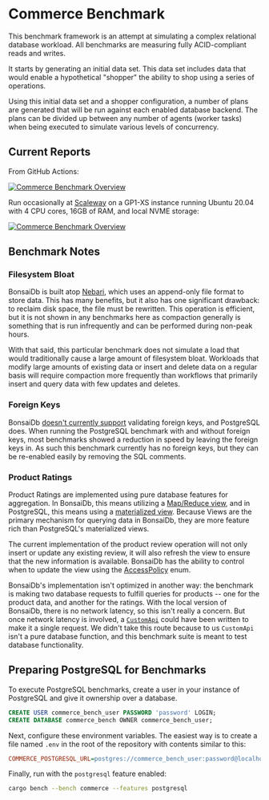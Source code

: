 # Commerce Benchmark

This benchmark framework is an attempt at simulating a complex relational
database workload. All benchmarks are measuring fully ACID-compliant reads and
writes.

It starts by generating an initial data set. This data set includes data that
would enable a hypothetical "shopper" the ability to shop using a series of
operations.

Using this initial data set and a shopper configuration, a number of plans are
generated that will be run against each enabled database backend. The plans can
be divided up between any number of agents (worker tasks) when being executed to
simulate various levels of concurrency.

## Current Reports

From GitHub Actions:

[![Commerce Benchmark Overview](https://dev.bonsaidb.io/benchmarks/commerce/Overview.png)](https://dev.bonsaidb.io/benchmarks/commerce/)

Run occasionally at [Scaleway](https://scaleway.com) on a GP1-XS instance running Ubuntu 20.04 with 4 CPU cores, 16GB of RAM, and local NVME storage:

[![Commerce Benchmark Overview](https://khonsulabs-storage.s3.us-west-000.backblazeb2.com/bonsaidb-scaleway-gp1-xs/commerce/Overview.png)](https://khonsulabs-storage.s3.us-west-000.backblazeb2.com/bonsaidb-scaleway-gp1-xs/commerce/index.html)

## Benchmark Notes

### Filesystem Bloat

BonsaiDb is built atop [Nebari](https://github.com/khonsulabs/nebari), which
uses an append-only file format to store data. This has many benefits, but it
also has one significant drawback: to reclaim disk space, the file must be
rewritten. This operation is efficient, but it is not shown in any benchmarks
here as compaction generally is something that is run infrequently and can be
performed during non-peak hours.

With that said, this particular benchmark does not simulate a load that would
traditionally cause a large amount of filesystem bloat. Workloads that modify
large amounts of existing data or insert and delete data on a regular basis will
require compaction more frequently than workflows that primarily insert and
query data with few updates and deletes.

### Foreign Keys

BonsaiDb [doesn't currently
support](https://github.com/khonsulabs/bonsaidb/issues/136) validating foreign
keys, and PostgreSQL does. When running the PostgreSQL benchmark with and without foreign
keys, most benchmarks showed a reduction in speed by leaving the foreign keys
in. As such this benchmark currently has no foreign keys, but they can be
re-enabled easily by removing the SQL comments.

### Product Ratings

Product Ratings are implemented using pure database features for aggregation. In BonsaiDb, this means utilizing a [Map/Reduce view](https://dev.bonsaidb.io/main/guide/about/concepts/view.html), and in PostgreSQL, this means using a [materialized view](https://www.postgresql.org/docs/current/rules-materializedviews.html). Because Views are the primary mechanism for querying data in BonsaiDb, they are more feature rich than PostgreSQL's materialized views.

The current implementation of the product review operation will not only insert or update any existing review, it will also refresh the view to ensure that the new information is available. BonsaiDb has the ability to control when to update the view using the [AccessPolicy](https://dev.bonsaidb.io/main/bonsaidb/core/connection/enum.AccessPolicy.html) enum.

BonsaiDb's implementation isn't optimized in another way: the benchmark is making two database requests to fulfill queries for products -- one for the product data, and another for the ratings. With the local version of BonsaiDb, there is no network latency, so this isn't really a concern. But once network latency is involved, a [`CustomApi`](https://dev.bonsaidb.io/main/guide/about/access-models/custom-api-server.html) could have been written to make it a single request. We didn't take this route because to us `CustomApi` isn't a pure database function, and this benchmark suite is meant to test database functionality.

## Preparing PostgreSQL for Benchmarks

To execute PostgreSQL benchmarks, create a user in your instance of PostgreSQL
and give it ownership over a database.

```sql
CREATE USER commerce_bench_user PASSWORD 'password' LOGIN;
CREATE DATABASE commerce_bench OWNER commerce_bench_user;
```

Next, configure these environment variables. The easiest way is to create a file
named `.env` in the root of the repository with contents similar to this:

```ini
COMMERCE_POSTGRESQL_URL=postgres://commerce_bench_user:password@localhost/commerce_bench
```

Finally, run with the `postgresql` feature enabled:

```sh
cargo bench --bench commerce --features postgresql
```